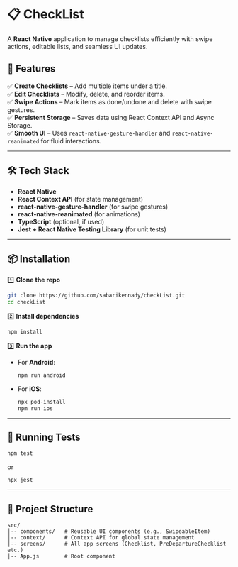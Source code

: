 # 📋 CheckList  

A **React Native** application to manage checklists efficiently with swipe actions, editable lists, and seamless UI updates.

## 🚀 Features  
✅ **Create Checklists** – Add multiple items under a title.  
✅ **Edit Checklists** – Modify, delete, and reorder items.  
✅ **Swipe Actions** – Mark items as done/undone and delete with swipe gestures.  
✅ **Persistent Storage** – Saves data using React Context API and Async Storage.  
✅ **Smooth UI** – Uses `react-native-gesture-handler` and `react-native-reanimated` for fluid interactions.  

---

## 🛠️ Tech Stack  
- **React Native**  
- **React Context API** (for state management)  
- **react-native-gesture-handler** (for swipe gestures)  
- **react-native-reanimated** (for animations)  
- **TypeScript** (optional, if used)  
- **Jest + React Native Testing Library** (for unit tests)  

---

## 📦 Installation  

1️⃣ **Clone the repo**  
```sh
git clone https://github.com/sabarikennady/checkList.git
cd checkList
```

2️⃣ **Install dependencies**  
```sh
npm install
```

3️⃣ **Run the app**  
- For **Android**:  
  ```sh
  npm run android
  ```
- For **iOS**: 
  ```sh
  npx pod-install
  npm run ios
  ```


---

## 🧪 Running Tests  
```sh
npm test
```
or  
```sh
npx jest
```

---

## 📂 Project Structure  
```
src/
│-- components/   # Reusable UI components (e.g., SwipeableItem)
│-- context/      # Context API for global state management
│-- screens/      # All app screens (Checklist, PreDepartureChecklist etc.)
│-- App.js        # Root component
```

